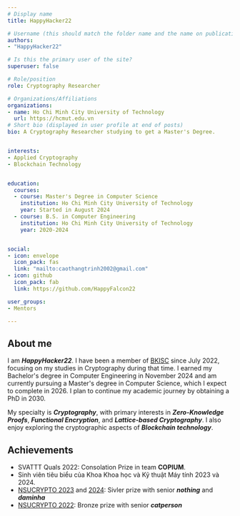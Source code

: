 ```yaml
---
# Display name
title: HappyHacker22

# Username (this should match the folder name and the name on publications)
authors:
- "HappyHacker22"

# Is this the primary user of the site?
superuser: false

# Role/position
role: Cryptography Researcher

# Organizations/Affiliations
organizations:
- name: Ho Chi Minh City University of Technology
  url: https://hcmut.edu.vn
# Short bio (displayed in user profile at end of posts)
bio: A Cryptography Researcher studying to get a Master's Degree.


interests:
- Applied Cryptography
- Blockchain Technology


education:
  courses:
  - course: Master's Degree in Computer Science
    institution: Ho Chi Minh City University of Technology
    year: Started in August 2024
  - course: B.S. in Computer Engineering
    institution: Ho Chi Minh City University of Technology
    year: 2020-2024


social:
- icon: envelope
  icon_pack: fas
  link: "mailto:caothangtrinh2002@gmail.com"
- icon: github
  icon_pack: fab
  link: https://github.com/HappyFalcon22

user_groups:
- Mentors

---
```


## About me

I am ***HappyHacker22***. I have been a member of [BKISC](https://bkisc.com) since July 2022, focusing on my studies in Cryptography during that time. I earned my Bachelor's degree in Computer Engineering in November 2024 and am currently pursuing a Master's degree in Computer Science, which I expect to complete in 2026. I plan to continue my academic journey by obtaining a PhD in 2030.

My specialty is ***Cryptography***, with primary interests in ***Zero-Knowledge Proofs***, ***Functional Encryption***, and ***Lattice-based Cryptography***. I also enjoy exploring the cryptographic aspects of ***Blockchain technology***.

## Achievements

+ SVATTT Quals 2022: Consolation Prize in team **COPIUM**.
+ Sinh viên tiêu biểu của Khoa Khoa học và Kỹ thuật Máy tính 2023 và 2024.
+ [NSUCRYPTO 2023](https://nsucrypto.nsu.ru/archive/2023/total_results/#data) and [2024](https://nsucrypto.nsu.ru/archive/2024/total_results/#data): Sivler prize with senior ***nothing*** and ***daminha***
+ [NSUCRYPTO 2022](https://nsucrypto.nsu.ru/archive/2022/total_results/#data): Bronze prize with senior ***catperson***